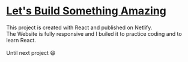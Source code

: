 # <a href="https://gpt-3-ux-ui.netlify.app/" target="_blank">Let's Build Something Amazing</a> 

This project is created with React and published on Netlify.
<br>
The Website is fully responsive and I builed it to practice coding and to learn React.
<br>
<br>
Until next project 😄
